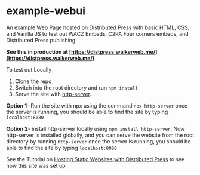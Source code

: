# example-webui
An example Web Page hosted on Distributed Press with basic HTML, CSS, and Vanilla JS to test out WACZ Embeds, C2PA Four corners embeds, and Distributed Press publishing.

**See this in production at [https://distpress.walkerweb.me/](https://distpress.walkerweb.me/)**

To test out Locally
1. Clone the repo
2. Switch into the root directory and run `npm install`
3. Serve the site with [http-server](https://github.com/http-party/http-server).

**Option 1**- Run the site with npx using the command `npx http-server` once the server is running, you should be able to find the site by typing `localhost:8080` 

**Option 2**- install http-server locally using `npm install http-server`. Now http-server is installed globally, and you can serve the website from the root directory by running `http-server` once the server is running, you should be able to find the site by typing `localhost:8080` 


See the Tutorial on [Hosting Static Websites with Distributed Press](https://www.notion.so/Distributed-Press-Website-Setup-a6ff9f3860364de0a8754532b00530c5) to see how this site was set up
